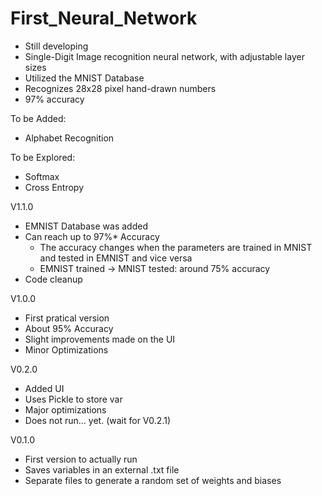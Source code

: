 # First_Neural_Network
- Still developing
- Single-Digit Image recognition neural network, with adjustable layer sizes
- Utilized the MNIST Database
- Recognizes 28x28 pixel hand-drawn numbers
- 97% accuracy

To be Added:
- Alphabet Recognition

To be Explored:
- Softmax
- Cross Entropy

V1.1.0
- EMNIST Database was added
- Can reach up to 97%* Accuracy
  - The accuracy changes when the parameters are trained in MNIST and tested in EMNIST and vice versa
  - EMNIST trained -> MNIST tested: around 75% accuracy
- Code cleanup

V1.0.0
- First pratical version
- About 95% Accuracy
- Slight improvements made on the UI
- Minor Optimizations

V0.2.0
- Added UI
- Uses Pickle to store var
- Major optimizations
- Does not run... yet. (wait for V0.2.1)

V0.1.0
- First version to actually run
- Saves variables in an external .txt file
- Separate files to generate a random set of weights and biases
